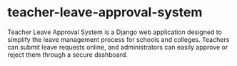 # teacher-leave-approval-system
Teacher Leave Approval System is a Django web application designed to simplify the leave management process for schools and colleges. Teachers can submit leave requests online, and administrators can easily approve or reject them through a secure dashboard.
